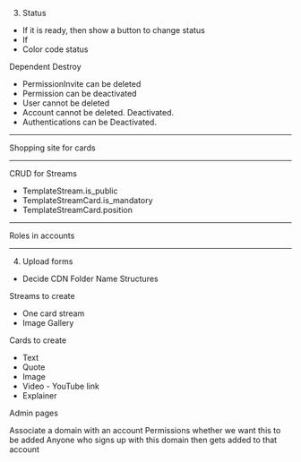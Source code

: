 3. Status
- If it is ready, then show a button to change status
- If
- Color code status

Dependent Destroy
- PermissionInvite can be deleted
- Permission can be deactivated
- User cannot be deleted
- Account cannot be deleted. Deactivated.
- Authentications can be Deactivated.

----

Shopping site for cards

----

CRUD for Streams
- TemplateStream.is_public
- TemplateStreamCard.is_mandatory
- TemplateStreamCard.position

----

Roles in accounts

----

4. Upload forms
- Decide CDN Folder Name Structures

Streams to create
- One card stream
- Image Gallery

Cards to create
- Text
- Quote
- Image
- Video - YouTube link
- Explainer

Admin pages



Associate a domain with an account
Permissions whether we want this to be added
Anyone who signs up with this domain then gets added to that account
